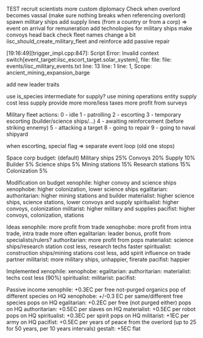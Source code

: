 TEST recruit scientists
more custom diplomacy
Check when overlord becomes vassal (make sure nothing breaks when referencing overlord)
spawn military ships
add supply lines (from a country or from a corp) => event on arrival for remuneration
add technologies for military ships
make convoys head back
check fleet names
change a bit iisc_should_create_military_fleet and reinforce
add passive repair

[19:16:49][trigger_impl.cpp:847]: Script Error: Invalid context switch[event_target:iisc_escort_target.solar_system], file:  file:  file: events/iisc_military_events.txt line: 13 line: 1 line: 1, Scope: 
ancient_mining_expansion_barge

add new leader traits

use is_species intermediate for supply?
use mining operations entity
supply cost less
supply provide more
more/less taxes
more profit from surveys

Military fleet actions:
0 - idle
1 - patrolling
2 - escorting
3 - temporary escorting (builder/science ships/...)
4 - awaiting reinforcement (before striking ennemy)
5 - attacking a target
8 - going to repair
9 - going to naval shipyard

when escorting, special flag => separate event loop (old one stops)

Space corp budget: (default)
Military ships 25%
Convoys 20%
Supply 10%
Builder 5%
Science ships 5% 
Mining stations 15%
Research stations 15%
Colonization 5%

Modification on budget
xenophile: higher convoy and science ships
xenophobe: higher colonization, lower science ships
egalitarian: 
authoritarian: higher mining stations and builder
materialist: higher science ships, science stations, lower convoys and supply
spiritualist: higher convoys, colonization
militarist: higher military and supplies
pacifist: higher convoys, colonization, stations

Ideas
xenophile: more profit from trade
xenophobe: more profit from intra trade, intra trade more often
egalitarian: leader bonus, profit from specialists/rulers?
authoritarian: more profit from pops
materialist: science ships/research station cost less, research techs faster
spiritualist: construction ships/mining stations cost less, add spirit influence on trade partner
militarist: more military ships, unhappier, firerate
pacifist: happier

Implemented
xenophile:
xenophobe: 
egalitarian: 
authoritarian: 
materialist: techs cost less (90%)
spiritualist:
militarist: 
pacifist: 

Passive income
xenophile: +0.3EC per free not-purged organics pop of different species on HQ
xenophobe: +/-0.3 EC per same/different free species pops on HQ
egalitarian: +0.2EC per free (not purged either) pops on HQ
authoritarian: +0.5EC per slaves on HQ
materialist: +0.5EC per robot pops on HQ
spiritualist: +0.3EC per spirit pops on HQ
militarist: +1EC per army on HQ
pacifist: +0.5EC per years of peace from the overlord (up to 25 for 50 years, per 10 years intervals)
gestalt: +5EC flat
